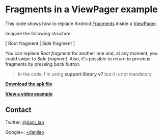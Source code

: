 # Fragments in a ViewPager example
This code shows how to replace Android [Fragments](http://developer.android.com/guide/components/fragments.html) inside a [ViewPager](http://developer.android.com/reference/android/support/v4/view/ViewPager.html).

Imagine the following structure:

[ Root fragment | Side fragment ]

You can replace _Root fragment_ for another one and, at any moment, you could swipe to _Side fragment_. Also, it's possible to return to previous fragments by pressing _back button_.

<blockquote>
In the code, I'm using <strong>support library v7</strong> but it is not mandatory.
</blockquote>

[**Download the apk file**](https://play.google.com/store/apps/details?id=com.pineappslab.frcontainer)

[**View a video example**](http://www.youtube.com/watch?v=0n5F8VLqz2w) 

## Contact

Twitter: [@dani_lao](http://twitter.com/@dani_lao)

Google+: [+danilao](http://plus.google.com/+danilao)
